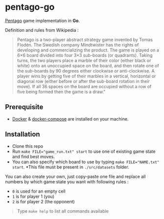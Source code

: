# pentago-go

[Pentago](https://en.wikipedia.org/wiki/Pentago) game implementation in **Go**.


Definition and rules from Wikipedia :

> Pentago is a two-player abstract strategy game invented by Tomas Flodén. The Swedish company Mindtwister has the rights of developing and commercializing the product. The game is played on a 6×6 board divided into four 3×3 sub-boards (or quadrants). Taking turns, the two players place a marble of their color (either black or white) onto an unoccupied space on the board, and then rotate one of the sub-boards by 90 degrees either clockwise or anti-clockwise. A player wins by getting five of their marbles in a vertical, horizontal or diagonal row (either before or after the sub-board rotation in their move). If all 36 spaces on the board are occupied without a row of five being formed then the game is a draw."


## Prerequisite

- [Docker](https://www.docker.com/) & [docker-compose](https://docs.docker.com/compose/) are installed on your machine.

## Installation

- Clone this repo
- Run `make FILE="game_run.txt" start` to use one of existing game state and find best moves.
- You can also specify which board to use by typing `make FILE="NAME.txt" start`.
*This file must be present in `./src/datasets` folder.

You can also create your own, just copy-paste one file and replace all numbers by which game state you want with following rules :
- `0` is used for an empty cell
- `1` is for player 1 (you)
- `2` is for player 2 (the opponent)

> Type `make help` to list all commands available

